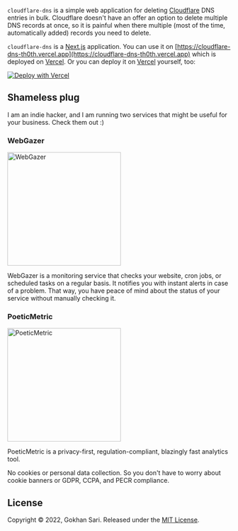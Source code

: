 `cloudflare-dns` is a simple web application for deleting [Cloudflare](https://www.cloudflare.com) DNS entries in bulk. Cloudflare doesn't have an offer an option to delete multiple DNS records at once, so it is painful when there multiple (most of the time, automatically added) records you need to delete.

`cloudflare-dns` is a [Next.js](https://nextjs.org) application. You can use it on [https://cloudflare-dns-th0th.vercel.app](https://cloudflare-dns-th0th.vercel.app) which is deployed on [Vercel](https://vercel.com). Or you can deploy it on [Vercel](https://vercel.com) yourself, too:

[![Deploy with Vercel](https://vercel.com/button)](https://vercel.com/new/clone?repository-url=https%3A%2F%2Fgithub.com%2Fth0th%2Fcloudflare-dns)

## Shameless plug

I am an indie hacker, and I am running two services that might be useful for your business. Check them out :)

### WebGazer

[<img alt="WebGazer" src="https://user-images.githubusercontent.com/698079/162474223-f7e819c4-4421-4715-b8a2-819583550036.png" width="256" />](https://www.webgazer.io/?utm_source=github&utm_campaign=postgres-s3-backup-readme)

WebGazer is a monitoring service that checks your website, cron jobs, or scheduled tasks on a regular basis. It notifies
you with instant alerts in case of a problem. That way, you have peace of mind about the status of your service without
manually checking it.

### PoeticMetric

[<img alt="PoeticMetric" src="https://user-images.githubusercontent.com/698079/162474946-7c4565ba-5097-4a42-8821-d087e6f56a5d.png" width="256" />](https://www.poeticmetric.com/?utm_source=github&utm_campaign=postgres-s3-backup-readme)

PoeticMetric is a privacy-first, regulation-compliant, blazingly fast analytics tool.

No cookies or personal data collection. So you don't have to worry about cookie banners or GDPR, CCPA, and PECR compliance.

## License

Copyright © 2022, Gokhan Sari. Released under the [MIT License](LICENSE).
